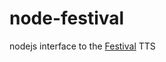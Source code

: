 # node-festival
nodejs interface to the [Festival](http://www.cstr.ed.ac.uk/projects/festival/) TTS
